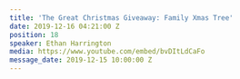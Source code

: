 ```yaml
---
title: 'The Great Christmas Giveaway: Family Xmas Tree'
date: 2019-12-16 04:21:00 Z
position: 18
speaker: Ethan Harrington
media: https://www.youtube.com/embed/bvDItLdCaFo
message_date: 2019-12-15 10:00:00 Z
---
```


